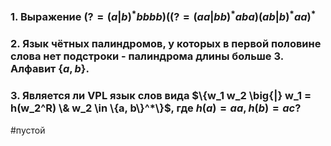 ### 1.  Выражение $(? = (a|b)^* bbbb)((? = (aa|bb)^* aba)(ab|b)^*aa)^*$

### 2. ﻿﻿﻿Язык чётных палиндромов, у которых в первой половине слова нет подстроки - палиндрома длины больше 3. Алфавит $\{a, b\}$.
### 3. ﻿﻿﻿Является ли VPL язык слов вида $\{w_1 w_2 \big{|} w_1 = h(w_2^R) \& w_2 \in \{a, b\}^*\}$, где $h(a) = aa, h(b) = ac$?

#пустой